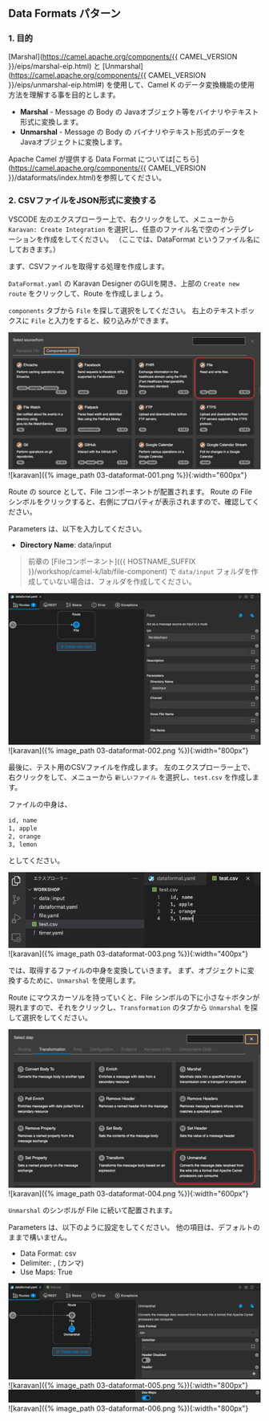 ## Data Formats パターン


### 1. 目的

[Marshal](https://camel.apache.org/components/{{ CAMEL_VERSION }}/eips/marshal-eip.html) と [Unmarshal](https://camel.apache.org/components/{{ CAMEL_VERSION }}/eips/unmarshal-eip.html#) を使用して、Camel K のデータ変換機能の使用方法を理解する事を目的とします。

* **Marshal** - Message の Body の Javaオブジェクト等をバイナリやテキスト形式に変換します。
* **Unmarshal** - Message の Body の バイナリやテキスト形式のデータをJavaオブジェクトに変換します。

Apache Camel が提供する Data Format については[こちら](https://camel.apache.org/components/{{ CAMEL_VERSION }}/dataformats/index.html)を参照してください。

### 2. CSVファイルをJSON形式に変換する

VSCODE 左のエクスプローラー上で、右クリックをして、メニューから `Karavan: Create Integration` を選択し、任意のファイル名で空のインテグレーションを作成をしてください。
（ここでは、DataFormat というファイル名にしておきます。）

まず、CSVファイルを取得する処理を作成します。

`DataFormat.yaml` の Karavan Designer のGUIを開き、上部の `Create new route` をクリックして、Route を作成しましょう。

`components` タブから `File` を探して選択をしてください。
右上のテキストボックスに `File` と入力をすると、絞り込みができます。

![](images/03-dataformat-001.png)
![karavan]({% image_path 03-dataformat-001.png %}){:width="600px"}

Route の source として、File コンポーネントが配置されます。
Route の File シンボルをクリックすると、右側にプロパティが表示されますので、確認してください。

Parameters は、以下を入力してください。

* **Directory Name**: data/input

> 前章の [Fileコンポーネント]({{ HOSTNAME_SUFFIX }}/workshop/camel-k/lab/file-component) で `data/input` フォルダを作成していない場合は、フォルダを作成してください。

![](images/03-dataformat-002.png)
![karavan]({% image_path 03-dataformat-002.png %}){:width="800px"}

最後に、テスト用のCSVファイルを作成します。
左のエクスプローラー上で、右クリックをして、メニューから `新しいファイル` を選択し、`test.csv` を作成します。

ファイルの中身は、

```
id, name
1, apple
2, orange
3, lemon
```

としてください。

![](images/03-dataformat-003.png)
![karavan]({% image_path 03-dataformat-003.png %}){:width="400px"}

では、取得するファイルの中身を変換していきます。
まず、オブジェクトに変換するために、`Unmarshal` を使用します。

Route にマウスカーソルを持っていくと、File シンボルの下に小さな＋ボタンが現れますので、それをクリックし、`Transformation` のタブから `Unmarshal` を探して選択をしてください。

![](images/03-dataformat-004.png)
![karavan]({% image_path 03-dataformat-004.png %}){:width="600px"}

`Unmarshal` のシンボルが File に続いて配置されます。

Parameters は、以下のように設定をしてください。
他の項目は、デフォルトのままで構いません。

* Data Format: csv
* Delimiter: , (カンマ)
* Use Maps: True

![](images/03-dataformat-005.png)
![karavan]({% image_path 03-dataformat-005.png %}){:width="800px"}
![](images/03-dataformat-006.png)
![karavan]({% image_path 03-dataformat-006.png %}){:width="800px"}